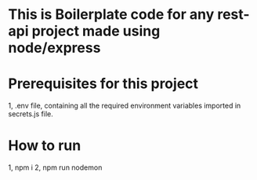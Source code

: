 # This is Boilerplate code for any rest-api project made using node/express

# Prerequisites for this project

1, .env file, containing all the required environment variables imported in secrets.js file.

# How to run

1, npm i
2, npm run nodemon

